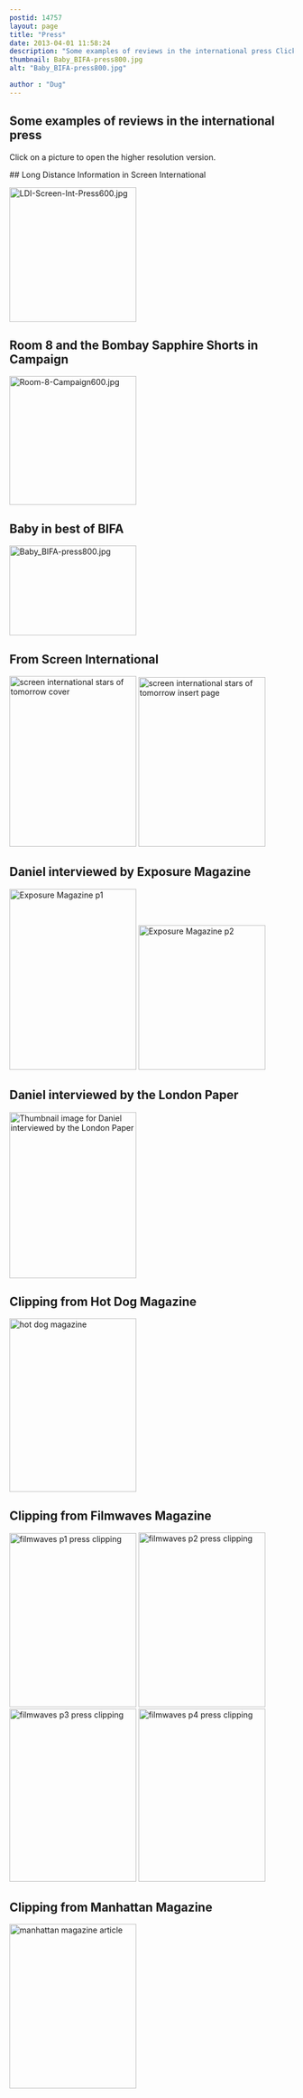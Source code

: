 ```yaml
---
postid: 14757
layout: page
title: "Press"
date: 2013-04-01 11:58:24
description: "Some examples of reviews in the international press Click on a picture to open the higher resolution version. Long Distance Information in Screen International Room 8 and the Bombay Sapphire Shorts in Campaign Baby in best of BIFA From Screen&#8230;"
thumbnail: Baby_BIFA-press800.jpg
alt: "Baby_BIFA-press800.jpg"

author : "Dug"
---
```


## Some examples of reviews in the international press

Click on a picture to open the higher resolution version.

## Long Distance Information in Screen International

<p><span class="mt-enclosure mt-enclosure-image" style="display: inline;"><a href="{{ site.baseurl }}/assets_c/2013/08/LDI-Screen-Int-Press600-670.html" onclick="window.open('/assets_c/2013/08/LDI-Screen-Int-Press600-670.html','popup','width=600,height=636,scrollbars=no,resizable=no,toolbar=no,directories=no,location=no,menubar=no,status=no,left=0,top=0'); return false"><img src="{{ site.baseurl }}/assets_c/2013/08/LDI-Screen-Int-Press600-thumb-225x238-670.jpg" width="225" height="238" alt="LDI-Screen-Int-Press600.jpg" class="mt-image-none" style="" /></a></span></p>


<h2>Room 8 and the Bombay Sapphire Shorts in Campaign</h2>

<p><span class="mt-enclosure mt-enclosure-image" style="display: inline;"><a href="{{ site.baseurl }}/assets_c/2013/08/Room-8-Campaign600-667.html" onclick="window.open('/assets_c/2013/08/Room-8-Campaign600-667.html','popup','width=600,height=610,scrollbars=no,resizable=no,toolbar=no,directories=no,location=no,menubar=no,status=no,left=0,top=0'); return false"><img src="{{ site.baseurl }}/assets_c/2013/08/Room-8-Campaign600-thumb-225x228-667.jpg" width="225" height="228" alt="Room-8-Campaign600.jpg" class="mt-image-none" style="" /></a></span></p>

<h2>Baby in best of <span class="caps">BIFA</span></h2>

<p><span class="mt-enclosure mt-enclosure-image" style="display: inline;"><a href="{{ site.baseurl }}/assets_c/2013/08/Baby_BIFA-press800-674.html" onclick="window.open('/assets_c/2013/08/Baby_BIFA-press800-674.html','popup','width=800,height=566,scrollbars=no,resizable=no,toolbar=no,directories=no,location=no,menubar=no,status=no,left=0,top=0'); return false"><img src="{{ site.baseurl }}/assets_c/2013/08/Baby_BIFA-press800-thumb-225x159-674.jpg" width="225" height="159" alt="Baby_BIFA-press800.jpg" class="mt-image-none" style="" /></a></span></p>

<h2>From Screen International</h2>

<p><span class="mt-enclosure mt-enclosure-image" style="display: inline;"><a href="http://www.sisterfilms.co.uk/assets_c/2009/01/SICOVER-128.html" onclick="window.open('http://www.sisterfilms.co.uk/assets_c/2009/01/SICOVER-128.html','popup','width=1024,height=1377,scrollbars=no,resizable=no,toolbar=no,directories=no,location=no,menubar=no,status=no,left=0,top=0'); return false"><img src="http://www.sisterfilms.co.uk/assets_c/2009/01/SICOVER-thumb-225x302-128.jpg" width="225" height="302" alt="screen international stars of tomorrow cover" class="mt-image-none" style="" /></a></span>  <span class="mt-enclosure mt-enclosure-image" style="display: inline;"><a href="http://www.sisterfilms.co.uk/assets_c/2009/01/SI_INSERT-134.html" onclick="window.open('http://www.sisterfilms.co.uk/assets_c/2009/01/SI_INSERT-134.html','popup','width=1200,height=1600,scrollbars=no,resizable=no,toolbar=no,directories=no,location=no,menubar=no,status=no,left=0,top=0'); return false"><img src="http://www.sisterfilms.co.uk/assets_c/2009/01/SI_INSERT-thumb-225x300-134.jpg" width="225" height="300" alt="screen international stars of tomorrow insert page" class="mt-image-none" style="" /></a></span></p>

<h2>Daniel interviewed by Exposure Magazine</h2>

<p><span class="mt-enclosure mt-enclosure-image" style="display: inline;"><a href="http://www.sisterfilms.co.uk/assets_c/2009/01/Exposure1web-146.html" onclick="window.open('http://www.sisterfilms.co.uk/assets_c/2009/01/Exposure1web-146.html','popup','width=1200,height=1708,scrollbars=no,resizable=no,toolbar=no,directories=no,location=no,menubar=no,status=no,left=0,top=0'); return false"><img src="http://www.sisterfilms.co.uk/assets_c/2009/01/Exposure1web-thumb-225x320-146.jpg" width="225" height="320" alt="Exposure Magazine p1" class="mt-image-none" style="" /></a></span> <span class="mt-enclosure mt-enclosure-image" style="display: inline;"><a href="http://www.sisterfilms.co.uk/assets_c/2009/01/Exposure2web-149.html" onclick="window.open('http://www.sisterfilms.co.uk/assets_c/2009/01/Exposure2web-149.html','popup','width=1200,height=1369,scrollbars=no,resizable=no,toolbar=no,directories=no,location=no,menubar=no,status=no,left=0,top=0'); return false"><img src="http://www.sisterfilms.co.uk/assets_c/2009/01/Exposure2web-thumb-225x256-149.jpg" width="225" height="256" alt="Exposure Magazine p2" class="mt-image-none" style="" /></a></span></p>

<h2>Daniel interviewed by the London Paper</h2>

<p><span class="mt-enclosure mt-enclosure-image" style="display: inline;"><a href="http://www.sisterfilms.co.uk/assets_c/2009/01/Dan Mulloy London Paper-thumb-225x294-57.jpg"><img alt="Thumbnail image for Daniel interviewed by the London Paper" src="http://www.sisterfilms.co.uk/assets_c/2009/01/Dan Mulloy London Paper-thumb-225x294-57-thumb-225x294-69.jpg" width="225" height="294" class="mt-image-none" style="" /></a></span></p>

<h2>Clipping from Hot Dog Magazine</h2>

<p><span class="mt-enclosure mt-enclosure-image" style="display: inline;"><a href="http://www.sisterfilms.co.uk/assets_c/2009/01/HOTDOG-119.html" onclick="window.open('http://www.sisterfilms.co.uk/assets_c/2009/01/HOTDOG-119.html','popup','width=1200,height=1641,scrollbars=no,resizable=no,toolbar=no,directories=no,location=no,menubar=no,status=no,left=0,top=0'); return false"><img src="http://www.sisterfilms.co.uk/assets_c/2009/01/HOTDOG-thumb-225x307-119.jpg" width="225" height="307" alt="hot dog magazine" class="mt-image-none" style="" /></a></span>  </p>

<h2>Clipping from Filmwaves Magazine  </h2>

<p><span class="mt-enclosure mt-enclosure-image" style="display: inline;"><a href="http://www.sisterfilms.co.uk/assets_c/2009/01/filmwaves1-122.html" onclick="window.open('http://www.sisterfilms.co.uk/assets_c/2009/01/filmwaves1-122.html','popup','width=1200,height=1646,scrollbars=no,resizable=no,toolbar=no,directories=no,location=no,menubar=no,status=no,left=0,top=0'); return false"><img src="http://www.sisterfilms.co.uk/assets_c/2009/01/filmwaves1-thumb-225x308-122.jpg" width="225" height="308" alt="filmwaves p1 press clipping" class="mt-image-none" style="" /></a></span>  <span class="mt-enclosure mt-enclosure-image" style="display: inline;"><a href="http://www.sisterfilms.co.uk/assets_c/2009/01/FW2-125.html" onclick="window.open('http://www.sisterfilms.co.uk/assets_c/2009/01/FW2-125.html','popup','width=1200,height=1653,scrollbars=no,resizable=no,toolbar=no,directories=no,location=no,menubar=no,status=no,left=0,top=0'); return false"><img src="http://www.sisterfilms.co.uk/assets_c/2009/01/FW2-thumb-225x309-125.jpg" width="225" height="309" alt="filmwaves p2 press clipping" class="mt-image-none" style="" /></a></span> <span class="mt-enclosure mt-enclosure-image" style="display: inline;"><a href="http://www.sisterfilms.co.uk/assets_c/2009/01/FW3-137.html" onclick="window.open('http://www.sisterfilms.co.uk/assets_c/2009/01/FW3-137.html','popup','width=1200,height=1634,scrollbars=no,resizable=no,toolbar=no,directories=no,location=no,menubar=no,status=no,left=0,top=0'); return false"><img src="http://www.sisterfilms.co.uk/assets_c/2009/01/FW3-thumb-225x306-137.jpg" width="225" height="306" alt="filmwaves p3 press clipping" class="mt-image-none" style="" /></a></span> <span class="mt-enclosure mt-enclosure-image" style="display: inline;"><a href="http://www.sisterfilms.co.uk/assets_c/2009/01/FW4-140.html" onclick="window.open('http://www.sisterfilms.co.uk/assets_c/2009/01/FW4-140.html','popup','width=1200,height=1634,scrollbars=no,resizable=no,toolbar=no,directories=no,location=no,menubar=no,status=no,left=0,top=0'); return false"><img src="http://www.sisterfilms.co.uk/assets_c/2009/01/FW4-thumb-225x306-140.jpg" width="225" height="306" alt="filmwaves p4 press clipping" class="mt-image-none" style="" /></a></span></p>

<h2>Clipping from Manhattan Magazine</h2>

<p><span class="mt-enclosure mt-enclosure-image" style="display: inline;"><a href="http://www.sisterfilms.co.uk/assets_c/2009/01/manhattanforweb-143.html" onclick="window.open('http://www.sisterfilms.co.uk/assets_c/2009/01/manhattanforweb-143.html','popup','width=1200,height=1555,scrollbars=no,resizable=no,toolbar=no,directories=no,location=no,menubar=no,status=no,left=0,top=0'); return false"><img src="http://www.sisterfilms.co.uk/assets_c/2009/01/manhattanforweb-thumb-225x291-143.jpg" width="225" height="291" alt="manhattan magazine article" class="mt-image-none" style="" /></a></span></p>



